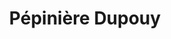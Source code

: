 ---
title: "Pépinière Dupouy"
url: /eugenie-les-bains/pepiniere-dupouy/
shop: centre de jardinage
---